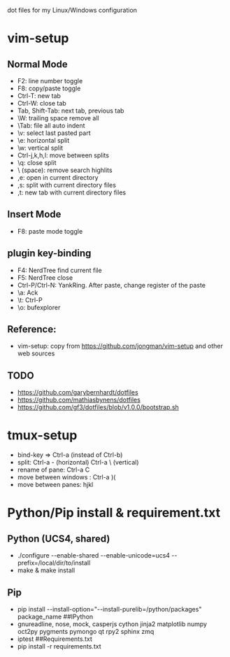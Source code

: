 dot files for my Linux/Windows configuration

# vim-setup

## Normal Mode
* F2: line number toggle
* F8: copy/paste toggle
* Ctrl-T: new tab
* Ctrl-W: close tab
* Tab, Shift-Tab: next tab, previous tab
* \\W: trailing space remove all
* \\Tab: file all auto indent
* \\v: select last pasted part
* \\e: horizontal split
* \\w: vertical split
* Ctrl-j,k,h,l: move between splits
* \\q: close split
* \\ (space): remove search highlits
* ,e: open in current directory
* ,s: split with current directory files
* ,t: new tab with current directory files

## Insert Mode
* F8: paste mode toggle

## plugin key-binding

* F4: NerdTree find current file
* F5: NerdTree close
* Ctrl-P/Ctrl-N: YankRing. After paste, change register of the paste
* \\a: Ack
* \\t: Ctrl-P
* \\o: bufexplorer

## Reference:
* vim-setup: copy from https://github.com/jongman/vim-setup and other web sources

## TODO
*  https://github.com/garybernhardt/dotfiles
*  https://github.com/mathiasbynens/dotfiles
*  https://github.com/gf3/dotfiles/blob/v1.0.0/bootstrap.sh


# tmux-setup
*  bind-key => Ctrl-a (instead of Ctrl-b)
*  split: Ctrl-a - (horizontal) Ctrl-a \ (vertical)
*  rename of pane: Ctrl-a C
*  move between windows : Ctrl-a )(
*  move between panes: hjkl

# Python/Pip install & requirement.txt
## Python (UCS4, shared)
* ./configure --enable-shared --enable-unicode=ucs4 --prefix=/local/dir/to/install
* make & make install
## Pip
* pip install --install-option="--install-purelib=/python/packages" package_name
##IPython
* gnureadline, nose, mock, casperjs cython jinja2 matplotlib numpy oct2py pygments pymongo qt rpy2 sphinx zmq
* iptest
##Requirements.txt
* pip install -r requirements.txt




